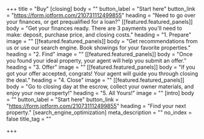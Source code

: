 +++
title = "Buy"
[closing]
body = ""
button_label = "Start here"
button_link = "https://form.jotform.com/210731112499855"
heading = "Need to go over your finances, or get prequalified for a loan?"
[[featured.featured_panels]]
body = "Get your finances ready. There are 3 payments you'll need to make: deposit, purchase price, and closing costs."
heading = "1. Prepare"
image = ""
[[featured.featured_panels]]
body = "Get recommendations from us or use our search engine. Book showings for your favorite properties."
heading = "2. Find"
image = ""
[[featured.featured_panels]]
body = "Once you found your ideal property, your agent will help you submit an offer."
heading = "3. Offer"
image = ""
[[featured.featured_panels]]
body = "If you got your offer accepted, congrats! Your agent will guide you through closing the deal."
heading = "4. Close"
image = ""
[[featured.featured_panels]]
body = "Go to closing day at the escrow, collect your owner materials, and enjoy your new property!"
heading = "5. All Yours!"
image = ""
[intro]
body = ""
button_label = "Start here"
button_link = "https://form.jotform.com/210731112499855"
heading = "Find your next property."
[search_engine_optimization]
meta_description = ""
no_index = false
title_tag = ""

+++
